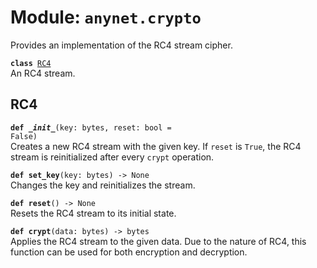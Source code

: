 
# Module: <code>anynet.crypto</code>

Provides an implementation of the RC4 stream cipher.

<code>**class** [RC4](#Rc4)</code><br>
<span class="docs">An RC4 stream.</span>

## RC4
<code>**def _\_init__**(key: bytes, reset: bool = False)</code><br>
<span class="docs">Creates a new RC4 stream with the given key. If `reset` is `True`, the RC4 stream is reinitialized after every `crypt` operation.</span>

<code>**def set_key**(key: bytes) -> None</code><br>
<span class="docs">Changes the key and reinitializes the stream.</span>

<code>**def reset**() -> None</code><br>
<span class="docs">Resets the RC4 stream to its initial state.</span>

<code>**def crypt**(data: bytes) -> bytes</code><br>
<span class="docs">Applies the RC4 stream to the given data. Due to the nature of RC4, this function can be used for both encryption and decryption.
